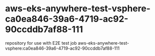 # aws-eks-anywhere-test-vsphere-ca0ea846-39a6-4719-ac92-90ccddb7af88-111
repository for use with E2E test job aws-eks-anywhere-test-vsphere:ca0ea846-39a6-4719-ac92-90ccddb7af88-111
